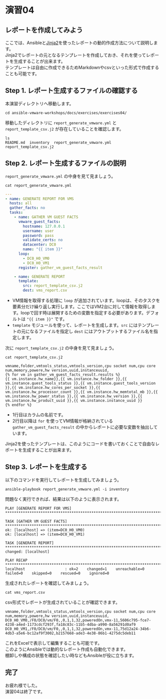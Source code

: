 # 演習04

## レポートを作成してみよう

ここでは、Ansibleと[Jinja2](http://jinja.pocoo.org/docs/2.10/)を使ったレポートの動的作成方法について説明します。  
Jinja2でレポートの元となるテンプレートを作成しておき、それを使ってレポートを生成することが出来ます。  
テンプレートは自由に作成できるためMarkdownやcsvといった形式で作成することも可能です。

## Step 1. レポート生成するファイルの確認する

本演習ディレクトリへ移動します。

```
cd ansible-vmware-workshops/docs/exercises/exercises04/
```

移動したディレクトリに `report_generate_vmware.yml` と `report_template_csv.j2` が存在していることを確認します。

```
ls
README.md  inventory  report_generate_vmware.yml  report_template_csv.j2
```

## Step 2. レポート生成するファイルの説明

`report_generate_vmware.yml` の中身を見て見ましょう。

```
cat report_generate_vmware.yml
```

```yaml
---
- name: GENERATE REPORT FOR VMS
  hosts: all
  gather_facts: no
  tasks:
    - name: GATHER VM GUEST FACTS
      vmware_guest_facts:
        hostname: 127.0.0.1
        username: user
        password: pass
        validate_certs: no
        datacenter: DC0
        name: "{{ item }}"
      loop:
        - DC0_H0_VM0
        - DC0_H0_VM1
      register: gather_vm_guest_facts_result

    - name: GENERATE REPORT
      template:
        src: report_template_csv.j2
        dest: vms_report.csv
```

* VM情報を取得する処理に `loop` が追加されています。loopは、そのタスクを要素分だけ繰り返し実行します。ここではVM2台に対して情報を取得します。loopで回す時は展開するための変数を指定する必要があります。デフォルトは `"{{ item }}"` です。
* `template` モジュールを使って、レポートを生成します。`src` にはテンプレートの元になるファイルを指定し `dest` にはアウトプットするファイル名を指定します。

次に `report_template_csv.j2` の中身を見て見ましょう。

```
cat report_template_csv.j2
```

```
vmname,folder,vmtools_status,vmtools_version,cpu socket num,cpu core num,memory,powere,hw version,uuid,instanceuuid,
{% for vm in gather_vm_guest_facts_result.results %}
{{ vm.instance.hw_name}},{{ vm.instance.hw_folder }},{{ vm.instance.guest_tools_status }},{{ vm.instance.guest_tools_version }},{{ vm.instance.hw_cores_per_socket }},{{ vm.instance.hw_processor_count }},{{ vm.instance.hw_memtotal_mb }},{{ vm.instance.hw_power_status }},{{ vm.instance.hw_version }},{{ vm.instance.hw_product_uuid }},{{ vm.instance.instance_uuid }}
{% endfor %}
```

* 1行目はカラムの名前です。
* 2行目以降は `for` を使ってVM情報が格納されている `gather_vm_guest_facts_result` の中からレポートに必要な変数を抽出しています。

Jinja2を使ったテンプレートは、このようにコードを書いておくことで自由なレポートを生成することが出来ます。

## Step 3. レポートを生成する

以下のコマンドを実行してレポートを生成してみましょう。

```
ansible-playbook report_generate_vmware.yml -i inventory
```

問題なく実行できれば、結果は以下のように表示されます。

```
PLAY [GENERATE REPORT FOR VMS] *****************************************************************************************************************************

TASK [GATHER VM GUEST FACTS] *******************************************************************************************************************************
ok: [localhost] => (item=DC0_H0_VM0)
ok: [localhost] => (item=DC0_H0_VM1)

TASK [GENERATE REPORT] *************************************************************************************************************************************
changed: [localhost]

PLAY RECAP *************************************************************************************************************************************************
localhost                  : ok=2    changed=1    unreachable=0    failed=0    skipped=0    rescued=0    ignored=0
```

生成されたレポートを確認してみましょう。

```
cat vms_report.csv
```

csv形式でレポートが生成されていることが確認できます。

```
vmname,folder,vmtools_status,vmtools_version,cpu socket num,cpu core num,memory,powere,hw version,uuid,instanceuuid,
DC0_H0_VM0,/F0/DC0/vm/F0,,0,1,1,32,poweredOn,vmx-11,5606c795-fce7-4238-a4ed-1173cdcf293f,fa18c83c-11b5-4dba-a990-8a56291d0af9
DC0_H0_VM1,/F0/DC0/vm/F0,,0,1,1,32,poweredOn,vmx-11,75d12a24-34b6-4db3-a5e6-bc12af9f3002,b2157668-ade3-4e38-86b1-4275dc5deb11
```

これをExcelで表示して編集することも可能です。  
このようにAnsibleでは動的なレポート作成も自動化できます。  
棚卸しや構成の状態を確認したい時などもAnsibleが役に立ちます。

## 完了

お疲れ様でした。  
演習04は終了です。

